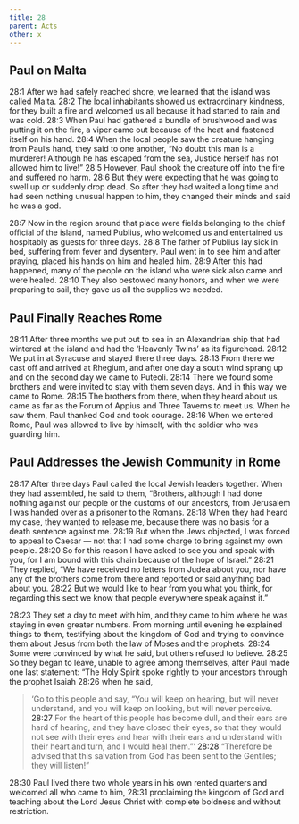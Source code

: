 ```yaml
---
title: 28
parent: Acts
other: x
---
```

## Paul on Malta

<a name="28:1">28:1</a> After we had safely reached shore, we learned that the island was called Malta. <a name="28:2">28:2</a> The local inhabitants showed us extraordinary kindness, for they built a fire and welcomed us all because it had started to rain and was cold. <a name="28:3">28:3</a> When Paul had gathered a bundle of brushwood and was putting it on the fire, a viper came out because of the heat and fastened itself on his hand. <a name="28:4">28:4</a> When the local people saw the creature hanging from Paul’s hand, they said to one another, “No doubt this man is a murderer! Although he has escaped from the sea, Justice herself has not allowed him to live!” <a name="28:5">28:5</a> However, Paul shook the creature off into the fire and suffered no harm. <a name="28:6">28:6</a> But they were expecting that he was going to swell up or suddenly drop dead. So after they had waited a long time and had seen nothing unusual happen to him, they changed their minds and said he was a god.

<a name="28:7">28:7</a> Now in the region around that place were fields belonging to the chief official of the island, named Publius, who welcomed us and entertained us hospitably as guests for three days. <a name="28:8">28:8</a> The father of Publius lay sick in bed, suffering from fever and dysentery. Paul went in to see him and after praying, placed his hands on him and healed him. <a name="28:9">28:9</a> After this had happened, many of the people on the island who were sick also came and were healed. <a name="28:10">28:10</a> They also bestowed many honors, and when we were preparing to sail, they gave us all the supplies we needed.

## Paul Finally Reaches Rome

<a name="28:11">28:11</a> After three months we put out to sea in an Alexandrian ship that had wintered at the island and had the ‘Heavenly Twins’ as its figurehead. <a name="28:12">28:12</a> We put in at Syracuse and stayed there three days. <a name="28:13">28:13</a> From there we cast off and arrived at Rhegium, and after one day a south wind sprang up and on the second day we came to Puteoli. <a name="28:14">28:14</a> There we found some brothers and were invited to stay with them seven days. And in this way we came to Rome. <a name="28:15">28:15</a> The brothers from there, when they heard about us, came as far as the Forum of Appius and Three Taverns to meet us. When he saw them, Paul thanked God and took courage. <a name="28:16">28:16</a> When we entered Rome, Paul was allowed to live by himself, with the soldier who was guarding him.

## Paul Addresses the Jewish Community in Rome

<a name="28:17">28:17</a> After three days Paul called the local Jewish leaders together. When they had assembled, he said to them, “Brothers, although I had done nothing against our people or the customs of our ancestors, from Jerusalem I was handed over as a prisoner to the Romans. <a name="28:18">28:18</a> When they had heard my case, they wanted to release me, because there was no basis for a death sentence against me. <a name="28:19">28:19</a> But when the Jews objected, I was forced to appeal to Caesar — not that I had some charge to bring against my own people. <a name="28:20">28:20</a> So for this reason I have asked to see you and speak with you, for I am bound with this chain because of the hope of Israel.” <a name="28:21">28:21</a> They replied, “We have received no letters from Judea about you, nor have any of the brothers come from there and reported or said anything bad about you. <a name="28:22">28:22</a> But we would like to hear from you what you think, for regarding this sect we know that people everywhere speak against it.”

<a name="28:23">28:23</a> They set a day to meet with him, and they came to him where he was staying in even greater numbers. From morning until evening he explained things to them, testifying about the kingdom of God and trying to convince them about Jesus from both the law of Moses and the prophets. <a name="28:24">28:24</a> Some were convinced by what he said, but others refused to believe. <a name="28:25">28:25</a> So they began to leave, unable to agree among themselves, after Paul made one last statement: “The Holy Spirit spoke rightly to your ancestors through the prophet Isaiah <a name="28:26">28:26</a> when he said,

> ‘Go to this people and say,
> “You will keep on hearing, but will never understand,
> and you will keep on looking, but will never perceive.
> <a name="28:27">28:27</a> For the heart of this people has become dull,
> and their ears are hard of hearing,
> and they have closed their eyes,
> so that they would not see with their eyes
> and hear with their ears
> and understand with their heart
> and turn, and I would heal them.”’
> <a name="28:28">28:28</a> “Therefore be advised that this salvation from God has been sent to the Gentiles; they will listen!”

<a name="28:30">28:30</a> Paul lived there two whole years in his own rented quarters and welcomed all who came to him, <a name="28:31">28:31</a> proclaiming the kingdom of God and teaching about the Lord Jesus Christ with complete boldness and without restriction.